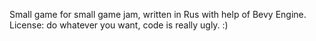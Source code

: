 Small game for small game jam, written in Rus with help of Bevy Engine.
License: do whatever you want, code is really ugly. :)

